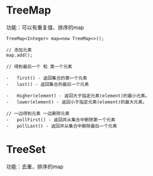 # TreeMap

功能：可以有重复值、排序的map

```
TreeMap<Integer> map=new TreeMap<>();

// 添加元素
map.add();

// 得到最后一个 和 第一个元素

-   first() - 返回集合的第一个元素
-   last() - 返回集合的最后一个元素

-   Higher(element) - 返回大于指定元素(element)的最小元素。
-   lower(element) - 返回小于指定元素(element)的最大元素。

// 一边得到元素 一边删除元素
-   pollFirst() - 返回并从集合中删除第一个元素
-   pollLast() - 返回并从集合中删除最后一个元素
```

# TreeSet

功能：去重，排序的map



